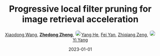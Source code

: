 ---
title: "Progressive local filter pruning for image retrieval acceleration"
collection: publications
permalink: /publication/Progress2023_1
date: 2023-01-01
doi: 
keywords: image retrieval acceleration, retrieval acceleration, pruning image retrieval, object re-identification, image retrieval, 
venue: 'IEEE Transactions on Multimedia'
paperurl: 'https://zdzheng.xyz/files/TMM-Pruning.pdf'
author: '<a href="https://zdzheng.xyz/authors/Xiaodong-Wang" class="author">Xiaodong Wang</a>, <strong><a href="https://zdzheng.xyz/authors/Zhedong-Zheng" class="author">Zhedong Zheng</a></strong>, <a href="https://zdzheng.xyz/authors/Yang-He" class="author"> <img src= "https://zdzheng.xyz/coauthors/yang-he.jpg" alt="yang-he" style="border-radius: 50%; height:20px; width:20px">Yang He</a>, <a href="https://zdzheng.xyz/authors/Fei-Yan" class="author">Fei Yan</a>, <a href="https://zdzheng.xyz/authors/Zhiqiang-Zeng" class="author">Zhiqiang Zeng</a>, <a href="https://zdzheng.xyz/authors/Yi-Yang" class="author"> <img src= "https://zdzheng.xyz/coauthors/yi-yang.jpeg" alt="yi-yang" style="border-radius: 50%; height:20px; width:20px">Yi Yang</a>'
sqlauthor: '{"@type": "Person","name": "Xiaodong Wang"}, {"@type": "Person","name": "Zhedong Zheng"}, {"@type": "Person","name": "Yang He"}, {"@type": "Person","name": "Fei Yan"}, {"@type": "Person","name": "Zhiqiang Zeng"}, {"@type": "Person","name": "Yi Yang"}'
citation: ' Xiaodong Wang,  Zhedong Zheng,  Yang He,  Fei Yan,  Zhiqiang Zeng,  Yi Yang, &quot;Progressive local filter pruning for image retrieval acceleration.&quot; IEEE Transactions on Multimedia, 2023.'
pub_year: '2023'
bib: >
    @article{wang2023progressive,<br>author = "Wang, Xiaodong and Zheng, Zhedong and He, Yang and Yan, Fei and Zeng, Zhiqiang and Yang, Yi",<br>title = "Progressive local filter pruning for image retrieval acceleration",<br>journal = "IEEE Transactions on Multimedia",<br>url = "https://zdzheng.xyz/files/TMM-Pruning.pdf",<br>year = "2023"
    }

---
